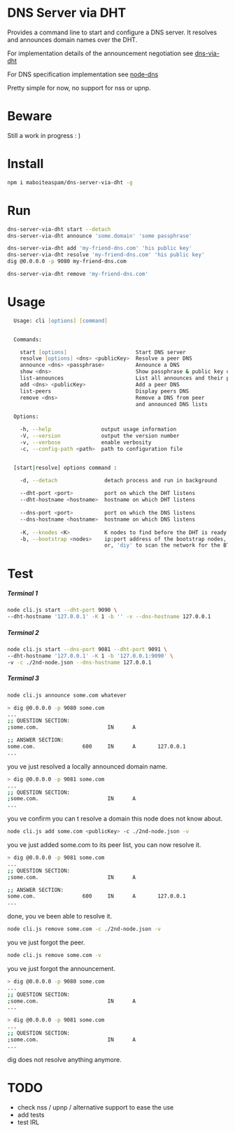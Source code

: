 # DNS Server via DHT

Provides a command line to start and configure a DNS server.
It resolves and announces domain names over the DHT.

For implementation details of the announcement negotiation
see [dns-via-dht](https://github.com/maboiteaspam/dns-via-dht)

For DNS specification implementation
see [node-dns](https://github.com/tjfontaine/node-dns)

Pretty simple for now, no support for nss or upnp.

# Beware

Still a work in progress : )

# Install

```zsh
npm i maboiteaspam/dns-server-via-dht -g
```

# Run

```zsh
dns-server-via-dht start --detach
dns-server-via-dht announce 'some.domain' 'some passphrase'

dns-server-via-dht add 'my-friend-dns.com' 'his public key'
dns-server-via-dht resolve 'my-friend-dns.com' 'his public key'
dig @0.0.0.0 -p 9080 my-friend-dns.com

dns-server-via-dht remove 'my-friend-dns.com'
```

# Usage

```zsh
  Usage: cli [options] [command]


  Commands:

    start [options]                      Start DNS server
    resolve [options] <dns> <publicKey>  Resolve a peer DNS
    announce <dns> <passphrase>          Announce a DNS
    show <dns>                           Show passphrase & public key of a dns
    list-announces                       List all announces and their public key
    add <dns> <publicKey>                Add a peer DNS
    list-peers                           Display peers DNS
    remove <dns>                         Remove a DNS from peer 
                                         and announced DNS lists

  Options:

    -h, --help                output usage information
    -V, --version             output the version number
    -v, --verbose             enable verbosity
    -c, --config-path <path>  path to configuration file


  [start|resolve] options command :

    -d, --detach               detach process and run in background
    
    --dht-port <port>          port on which the DHT listens
    --dht-hostname <hostname>  hostname on which DHT listens
    
    --dns-port <port>          port on which the DNS listens
    --dns-hostname <hostname>  hostname on which DNS listens
    
    -K, --knodes <K>           K nodes to find before the DHT is ready
    -b, --bootstrap <nodes>    ip:port address of the bootstrap nodes, 
                               or, 'diy' to scan the network for the BT DHT
```

# Test

##### Terminal 1

```zsh
node cli.js start --dht-port 9090 \
--dht-hostname '127.0.0.1' -K 1 -b '' -v --dns-hostname 127.0.0.1
```

##### Terminal 2

```zsh
node cli.js start --dns-port 9081 --dht-port 9091 \
--dht-hostname '127.0.0.1' -K 1 -b '127.0.0.1:9090' \
-v -c ./2nd-node.json --dns-hostname 127.0.0.1
```

##### Terminal 3

```zsh
node cli.js announce some.com whatever
```

```zsh
> dig @0.0.0.0 -p 9080 some.com
...
;; QUESTION SECTION:
;some.com.                      IN      A

;; ANSWER SECTION:
some.com.               600     IN      A       127.0.0.1
...
```

you ve just resolved a locally announced domain name.

```zsh
> dig @0.0.0.0 -p 9081 some.com
...
;; QUESTION SECTION:
;some.com.                      IN      A
...
```

you ve confirm you can t resolve a domain this node does not know about.

```zsh
node cli.js add some.com <publicKey> -c ./2nd-node.json -v
```

you ve just added some.com to its peer list, you can now resolve it.

```zsh
> dig @0.0.0.0 -p 9081 some.com
...
;; QUESTION SECTION:
;some.com.                      IN      A

;; ANSWER SECTION:
some.com.               600     IN      A       127.0.0.1
...
```

done, you ve been able to resolve it.

```zsh
node cli.js remove some.com -c ./2nd-node.json -v
```

you ve just forgot the peer.

```zsh
node cli.js remove some.com -v
```

you ve just forgot the announcement.

```zsh
> dig @0.0.0.0 -p 9080 some.com
...
;; QUESTION SECTION:
;some.com.                      IN      A
...
```

```zsh
> dig @0.0.0.0 -p 9081 some.com
...
;; QUESTION SECTION:
;some.com.                      IN      A
...
```

dig does not resolve anything anymore.


# TODO

- check nss / upnp / alternative support to ease the use
- add tests
- test IRL

